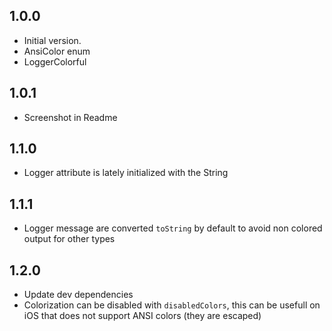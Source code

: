 ## 1.0.0

- Initial version.
- AnsiColor enum
- LoggerColorful

## 1.0.1

- Screenshot in Readme

## 1.1.0

- Logger attribute is lately initialized with the String

## 1.1.1

- Logger message are converted `toString` by default to avoid non colored output for other types

## 1.2.0

- Update dev dependencies 
- Colorization can be disabled with `disabledColors`, this can be usefull on iOS that does not support ANSI colors (they are escaped)
